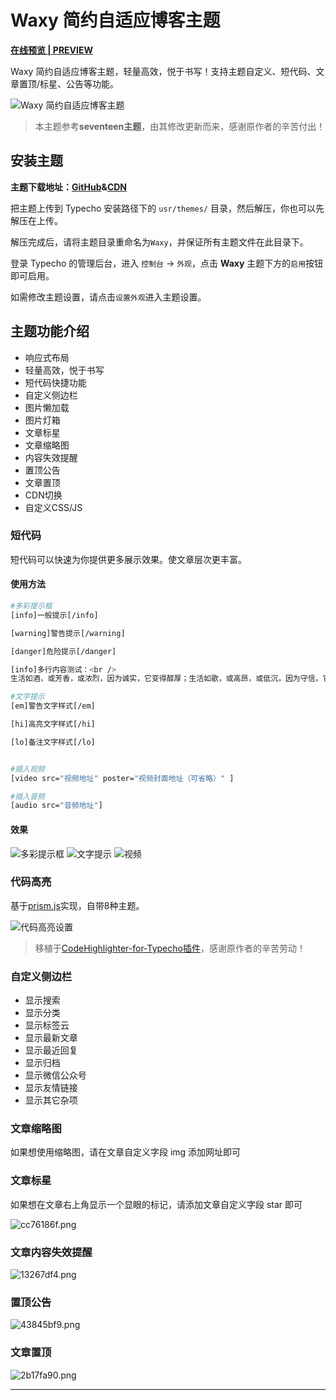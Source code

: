 # Waxy 简约自适应博客主题

**[在线预览 | PREVIEW ](https://www.idzd.top)**

Waxy 简约自适应博客主题，轻量高效，悦于书写！支持主题自定义、短代码、文章置顶/标星、公告等功能。

![Waxy 简约自适应博客主题](https://github.com/dingzd1995/typecho-theme-waxy/blob/master/screenshot.png)

>本主题参考**seventeen主题**，由其修改更新而来，感谢原作者的辛苦付出！

## 安装主题

**主题下载地址：[GitHub](https://github.com/dingzd1995/typecho-theme-waxy/releases/v2020.08.15)&[CDN](https://pic.idzd.top/typecho-theme-waxy/v2020.08.15.zip)**

把主题上传到 Typecho 安装路径下的 `usr/themes/` 目录，然后解压，你也可以先解压在上传。

解压完成后，请将主题目录重命名为`Waxy`，并保证所有主题文件在此目录下。

登录 Typecho 的管理后台，进入 `控制台` -> `外观`，点击 **Waxy** 主题下方的`启用`按钮即可启用。

如需修改主题设置，请点击`设置外观`进入主题设置。

## 主题功能介绍

- 响应式布局
- 轻量高效，悦于书写
- 短代码快捷功能
- 自定义侧边栏
- 图片懒加载
- 图片灯箱
- 文章标星
- 文章缩略图
- 内容失效提醒
- 置顶公告
- 文章置顶
- CDN切换
- 自定义CSS/JS


### 短代码

短代码可以快速为你提供更多展示效果。使文章层次更丰富。

#### 使用方法

```bash
#多彩提示框
[info]一般提示[/info]

[warning]警告提示[/warning]

[danger]危险提示[/danger]

[info]多行内容测试：<br />
生活如酒，或芳香，或浓烈，因为诚实，它变得醇厚；生活如歌，或高昂，或低沉，因为守信，它变得悦耳； 生活如画，或明丽，或素雅，因为诚信，它变得美丽。[/info]

#文字提示
[em]警告文字样式[/em]

[hi]高亮文字样式[/hi]

[lo]备注文字样式[/lo]


#插入视频
[video src="视频地址" poster="视频封面地址（可省略）" ]

#插入音频
[audio src="音频地址"]
```



#### 效果

![多彩提示框](https://github.com/dingzd1995/dingzd1995.github.io/blob/master/img/page_img/typecho-theme-waxy/21894651.png )
![文字提示](https://github.com/dingzd1995/dingzd1995.github.io/blob/master/img/page_img/typecho-theme-waxy/0d30a994.png )
![视频](https://github.com/dingzd1995/dingzd1995.github.io/blob/master/img/page_img/typecho-theme-waxy/e1ef9808.png )


### 代码高亮

基于[prism.js](https://prismjs.com/download.html#themes=prism-okaidia&languages=markup+css+clike+javascript+apacheconf+c+csharp+bash+cpp+aspnet+coffeescript+markup-templating+git+less+java+php+javadoclike+markdown+json+nginx+sql+python+javadoc+smarty&plugins=line-numbers+toolbar+normalize-whitespace+show-language+copy-to-clipboard+match-braces)实现，自带8种主题。

![代码高亮设置](https://github.com/dingzd1995/dingzd1995.github.io/blob/master/img/page_img/typecho-theme-waxy/06dc523e.png )

>移植于[CodeHighlighter-for-Typecho插件](https://github.com/Copterfly/CodeHighlighter-for-Typecho)，感谢原作者的辛苦劳动！

### 自定义侧边栏

- 显示搜索
- 显示分类
- 显示标签云
- 显示最新文章
- 显示最近回复
- 显示归档
- 显示微信公众号
- 显示友情链接
- 显示其它杂项

### 文章缩略图

如果想使用缩略图，请在文章自定义字段 img 添加网址即可

### 文章标星

如果想在文章右上角显示一个显眼的标记，请添加文章自定义字段 star 即可

![cc76186f.png](https://github.com/dingzd1995/dingzd1995.github.io/blob/master/img/page_img/typecho-theme-waxy/cc76186f.png )

### 文章内容失效提醒

![13267df4.png](https://github.com/dingzd1995/dingzd1995.github.io/blob/master/img/page_img/typecho-theme-waxy/13267df4.png )

### 置顶公告

![43845bf9.png](https://github.com/dingzd1995/dingzd1995.github.io/blob/master/img/page_img/typecho-theme-waxy/43845bf9.png )


### 文章置顶

![2b17fa90.png](https://github.com/dingzd1995/dingzd1995.github.io/blob/master/img/page_img/typecho-theme-waxy/2b17fa90.png )

--------------

